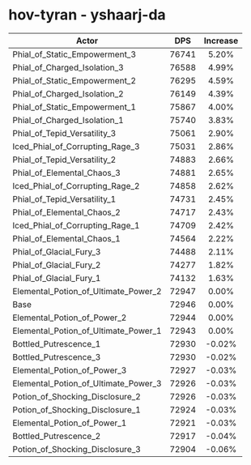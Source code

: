 # hov-tyran - yshaarj-da
| Actor | DPS | Increase |
|---|:---:|:---:|
|Phial_of_Static_Empowerment_3|76741|5.20%|
|Phial_of_Charged_Isolation_3|76588|4.99%|
|Phial_of_Static_Empowerment_2|76295|4.59%|
|Phial_of_Charged_Isolation_2|76149|4.39%|
|Phial_of_Static_Empowerment_1|75867|4.00%|
|Phial_of_Charged_Isolation_1|75740|3.83%|
|Phial_of_Tepid_Versatility_3|75061|2.90%|
|Iced_Phial_of_Corrupting_Rage_3|75031|2.86%|
|Phial_of_Tepid_Versatility_2|74883|2.66%|
|Phial_of_Elemental_Chaos_3|74881|2.65%|
|Iced_Phial_of_Corrupting_Rage_2|74858|2.62%|
|Phial_of_Tepid_Versatility_1|74731|2.45%|
|Phial_of_Elemental_Chaos_2|74717|2.43%|
|Iced_Phial_of_Corrupting_Rage_1|74709|2.42%|
|Phial_of_Elemental_Chaos_1|74564|2.22%|
|Phial_of_Glacial_Fury_3|74488|2.11%|
|Phial_of_Glacial_Fury_2|74277|1.82%|
|Phial_of_Glacial_Fury_1|74132|1.63%|
|Elemental_Potion_of_Ultimate_Power_2|72947|0.00%|
|Base|72946|0.00%|
|Elemental_Potion_of_Power_2|72944|0.00%|
|Elemental_Potion_of_Ultimate_Power_1|72943|0.00%|
|Bottled_Putrescence_1|72930|-0.02%|
|Bottled_Putrescence_3|72930|-0.02%|
|Elemental_Potion_of_Power_3|72927|-0.03%|
|Elemental_Potion_of_Ultimate_Power_3|72926|-0.03%|
|Potion_of_Shocking_Disclosure_2|72926|-0.03%|
|Potion_of_Shocking_Disclosure_1|72924|-0.03%|
|Elemental_Potion_of_Power_1|72921|-0.03%|
|Bottled_Putrescence_2|72917|-0.04%|
|Potion_of_Shocking_Disclosure_3|72904|-0.06%|
